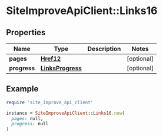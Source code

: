 # SiteImproveApiClient::Links16

## Properties

| Name | Type | Description | Notes |
| ---- | ---- | ----------- | ----- |
| **pages** | [**Href12**](Href12.md) |  | [optional] |
| **progress** | [**LinksProgress**](LinksProgress.md) |  | [optional] |

## Example

```ruby
require 'site_improve_api_client'

instance = SiteImproveApiClient::Links16.new(
  pages: null,
  progress: null
)
```

